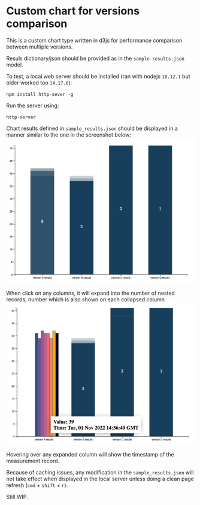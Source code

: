 # Custom chart for versions comparison

This is a custom chart type written in d3js for performance comparison between multiple versions.

Resuls dictionary/json should be provided as in the `sample-results.json` model.

To test, a local web server should be installed (ran with nodejs `18.12.1` but older worked too `14.17.0`):
```
npm install http-sever -g
```

Run the server using:

```
http-server
```

Chart results defined in `sample_results.json` should be displayed in a manner similar to the one in the screenshot below:
![here](docs/collapsed-1.png)

When click on any columns, it will expand into the number of nested records, number which is also shown on each collapsed column ![here](docs/expanded-1.png)

Hovering over any expanded column will show the timestamp of the measurement record.

Because of caching issues, any modification in the `sample_results.json` will not take effect when displayed in the local server unless doing a clean page refresh (`cmd` + `shift` + `r`).

Still WIP.